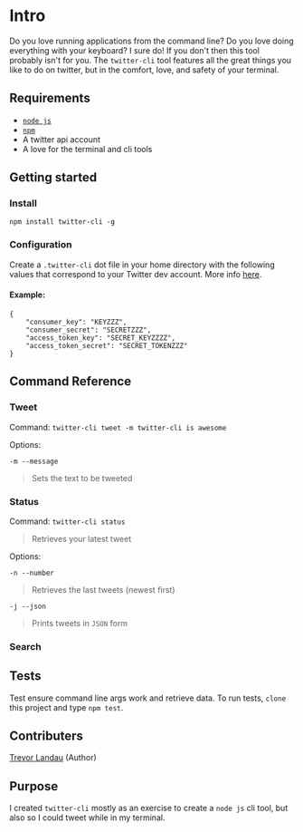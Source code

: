 # Intro
Do you love running applications from the command line? Do you love doing everything with your keyboard? I sure do! If you don't then this tool probably isn't for you. The `twitter-cli` tool features all the great things you like to do on twitter, but in the comfort, love, and safety of your terminal.

## Requirements
- [`node js`](http://nodejs.org)
- [`npm`](http://npmjs.org) 
- A twitter api account
- A love for the terminal and cli tools

## Getting started
### Install
`npm install twitter-cli -g`

### Configuration
Create a `.twitter-cli` dot file in your home directory with the following values that correspond to your Twitter dev account. More info [here](http://).

#### Example:

```
{
	"consumer_key": "KEYZZZ",
	"consumer_secret": "SECRETZZZ",
	"access_token_key": "SECRET_KEYZZZZ",
	"access_token_secret": "SECRET_TOKENZZZ"
}
```

## Command Reference

### Tweet

Command: `twitter-cli tweet -m twitter-cli is awesome`

Options:

`-m --message`
	
> Sets the text to be tweeted

### Status
Command: `twitter-cli status`
> Retrieves your latest tweet

Options:

`-n --number`
> Retrieves the last tweets (newest first)

`-j --json`
> Prints tweets in `JSON` form

### Search

## Tests

Test ensure command line args work and retrieve data. To run tests, `clone` this project and type `npm test`.

## Contributers
[Trevor Landau](http://github.com/landau) (Author)

## Purpose
I created `twitter-cli` mostly as an exercise to create a `node js` cli tool, but also so I could tweet while in my terminal. 
